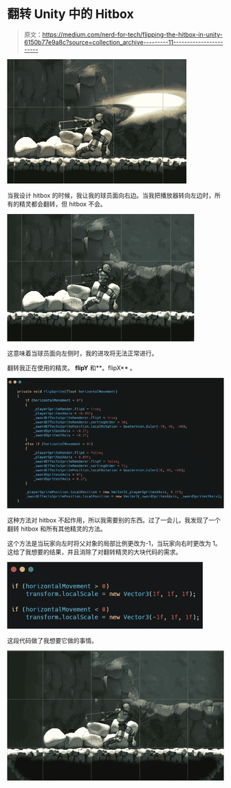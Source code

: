 # 翻转 Unity 中的 Hitbox

> 原文：<https://medium.com/nerd-for-tech/flipping-the-hitbox-in-unity-6150b77e9a8c?source=collection_archive---------11----------------------->

![](img/d1ecbd73d4be4d2a36145c4534e099b6.png)

当我设计 hitbox 的时候，我让我的球员面向右边。当我把播放器转向左边时，所有的精灵都会翻转，但 hitbox 不会。

![](img/b4f2f617b74071c5fac7f3bae34590df.png)

这意味着当球员面向左侧时，我的进攻将无法正常进行。

翻转我正在使用的精灵。 **flipY** 和**。flipX** 。

![](img/3ac6de1d2ba55a5d80edad4c0a143d94.png)

这种方法对 hitbox 不起作用，所以我需要别的东西。过了一会儿，我发现了一个翻转 hitbox 和所有其他精灵的方法。

这个方法是当玩家向左时将父对象的局部比例更改为-1，当玩家向右时更改为 1。这给了我想要的结果，并且消除了对翻转精灵的大块代码的需求。

![](img/bb9165c12334590ab698189aa51d59f4.png)

这段代码做了我想要它做的事情。

![](img/7dd33b8a02c3f29f86782966bc09eb01.png)